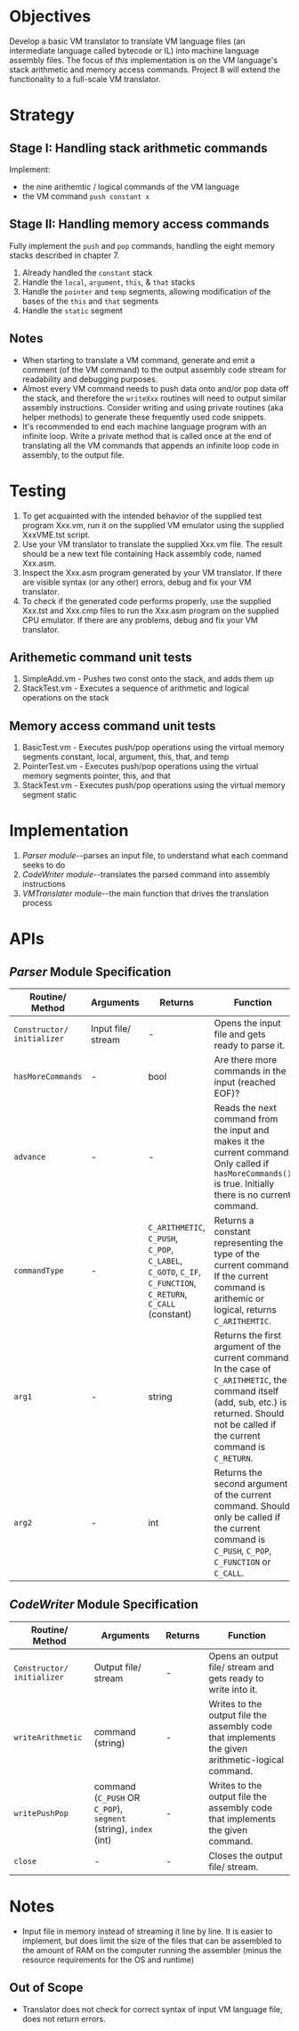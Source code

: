 # Objectives

Develop a basic VM translator to translate VM language files (an intermediate language called bytecode or IL) into machine language assembly files. The focus of *this* implementation is on the VM language's stack arithmetic and memory access commands. Project 8 will extend the functionality to a full-scale VM translator.

# Strategy

## Stage I: Handling stack arithmetic commands
Implement:
- the nine arithemtic / logical commands of the VM language
- the VM command `push constant x`
## Stage II: Handling memory access commands
Fully implement the `push` and `pop` commands, handling the eight memory stacks described in chapter 7.
1. Already handled the `constant` stack
2. Handle the `local`, `argument`, `this`, & `that` stacks
3. Handle the `pointer` and `temp` segments, allowing modification of the bases of the `this` and `that` segments
4. Handle the `static` segment
## Notes
- When starting to translate a VM command, generate and emit a comment (of the VM command) to the output assembly code stream for readability and debugging purposes.
- Almost every VM command needs to push data onto and/or pop data off the stack, and therefore the `writeXxx` routines will need to output similar assembly instructions. Consider writing and using private routines (aka helper methods) to generate these frequently used code snippets.
- It's recommended to end each machine language program with an infinite loop. Write a private method that is called once at the end of translating all the VM commands that appends an infinite loop code in assembly, to the output file.

# Testing
1. To get acquainted with the intended behavior of the supplied test program Xxx.vm, run it on the supplied VM emulator using the supplied XxxVME.tst script.
2. Use your VM translator to translate the supplied Xxx.vm file. The result should be a new text file containing Hack assembly code, named Xxx.asm.
3. Inspect the Xxx.asm program generated by your VM translator. If there are visible syntax (or any other) errors, debug and fix your VM translator.
4. To check if the generated code performs properly, use the supplied Xxx.tst and Xxx.cmp files to run the Xxx.asm program on the supplied CPU emulator. If there are any problems, debug and fix your VM translator.
## Arithemetic command unit tests
1. SimpleAdd.vm - Pushes two const onto the stack, and adds them up
2. StackTest.vm - Executes a sequence of arithmetic and logical operations on the stack
## Memory access command unit tests
1. BasicTest.vm - Executes push/pop operations using the virtual memory segments constant, local, argument, this, that, and temp
2. PointerTest.vm - Executes push/pop operations using the virtual memory segments pointer, this, and that
3. StackTest.vm - Executes push/pop operations using the virtual memory segment static

# Implementation

1. _Parser module_--parses an input file, to understand what each command seeks to do
2. _CodeWriter module_--translates the parsed command into assembly instructions
3. _VMTranslater module_--the main function that drives the translation process

# APIs

## _Parser_ Module Specification

| Routine/ Method          | Arguments          | Returns                         | Function                                                                                                                                                 |
| ------------------------ | ------------------ | ------------------------------- | -------------------------------------------------------------------------------------------------------------------------------------------------------- |
| `Constructor/ initializer` | Input file/ stream | -                               | Opens the input file and gets ready to parse it.                                                                                                         |
| `hasMoreCommands`          | -                  | bool                            | Are there more commands in the input (reached EOF)?                                                                                                      |
| `advance`                  | -                  | -                               | Reads the next command from the input and makes it the current command. Only called if `hasMoreCommands()` is true. Initially there is no current command. |
| `commandType` | - | `C_ARITHMETIC`, `C_PUSH`, `C_POP`, `C_LABEL`, `C_GOTO`, `C_IF`, `C_FUNCTION`, `C_RETURN`, `C_CALL` (constant) | Returns a constant representing the type of the current command. If the current command is arithemic or logical, returns `C_ARITHEMTIC`. |
| `arg1` | - | string | Returns the first argument of the current command. In the case of `C_ARITHMETIC`, the command itself (add, sub, etc.) is returned. Should not be called if the current command is `C_RETURN`. |
| `arg2` | - | int | Returns the second argument of the current command. Should only be called if the current command is `C_PUSH`, `C_POP`, `C_FUNCTION` or `C_CALL`. |

## _CodeWriter_ Module Specification

| Routine/ Method | Arguments         | Returns | Function                                       |
| --------------- | ----------------- | ------- | ---------------------------------------------- |
| `Constructor/ initializer` | Output file/ stream | - | Opens an output file/ stream and gets ready to write into it. |
| `writeArithmetic` | command (string) | - | Writes to the output file the assembly code that implements the given arithmetic-logical command. |
| `writePushPop` | command (`C_PUSH` OR `C_POP`), `segment` (string), `index` (int) | - | Writes to the output file the assembly code that implements the given command. |
| `close` | - | - | Closes the output file/ stream. |

# Notes
- Input file in memory instead of streaming it line by line. It is easier to implement, but does limit the size of the files that can be assembled to the amount of RAM on the computer running the assembler (minus the resource requirements for the OS and runtime)

## Out of Scope
- Translator does not check for correct syntax of input VM language file, does not return errors.